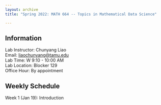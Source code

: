 ```yaml
---
layout: archive
title: "Spring 2022: MATH 664 -- Topics in Mathematical Data Science"

---
```


## Information ##

Lab Instructor: Chunyang Liao <br/>
Email: liaochunyang@tamu.edu <br/>
Lab Time: W 9:10 - 10:00 AM <br/>
Lab Location: Blocker 129 <br/>
Office Hour: By appointment <br/>

## Weekly Schedule ##
Week 1 (Jan 19): Introduction <br/>
